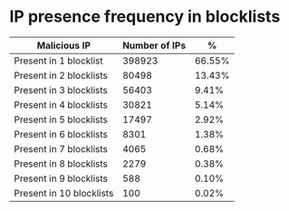 # IP presence frequency in blocklists
| Malicious IP | Number of IPs | % |
|----|----|----|
| Present in 1 blocklist | 398923 | 66.55% |
| Present in 2 blocklists | 80498 | 13.43% |
| Present in 3 blocklists | 56403 | 9.41% |
| Present in 4 blocklists | 30821 | 5.14% |
| Present in 5 blocklists | 17497 | 2.92% |
| Present in 6 blocklists | 8301 | 1.38% |
| Present in 7 blocklists | 4065 | 0.68% |
| Present in 8 blocklists | 2279 | 0.38% |
| Present in 9 blocklists | 588 | 0.10% |
| Present in 10 blocklists | 100 | 0.02% |

